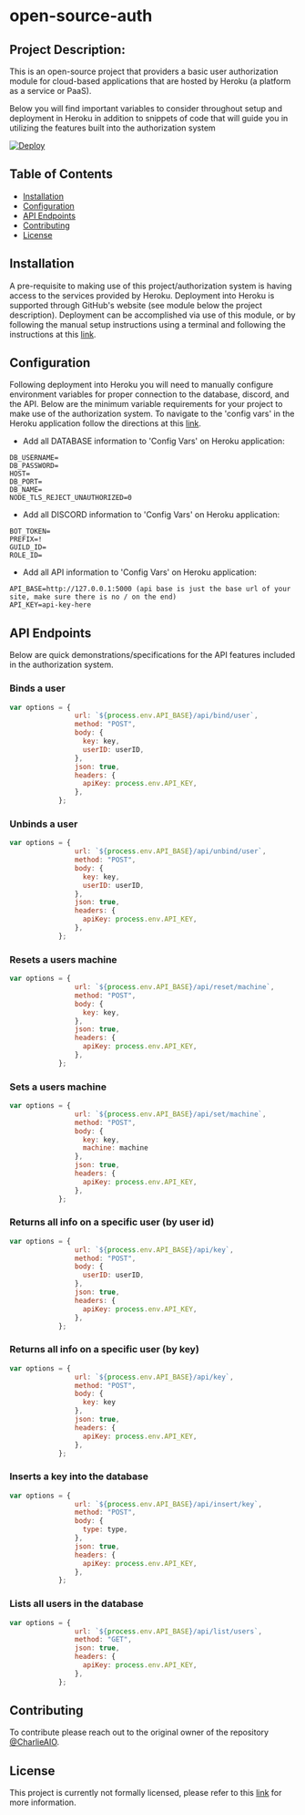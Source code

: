 # open-source-auth

## Project Description:

This is an open-source project that providers a basic user authorization module for 
cloud-based applications that are hosted by Heroku (a platform as a service or PaaS). 

Below you will find important variables to consider throughout setup and deployment in Heroku 
in addition to snippets of code that will guide you in utilizing the features built into the 
authorization system

[![Deploy](https://www.herokucdn.com/deploy/button.svg)](https://heroku.com/deploy)

## Table of Contents
- [Installation](##Installation)
- [Configuration](##Configuration)
- [API Endpoints](##Api-endpoints)
- [Contributing](##Contributing)
- [License](##License)

## Installation

A pre-requisite to making use of this project/authorization system is having access to the services provided by 
Heroku. Deployment into Heroku is supported through GitHub's website (see module below the project description). 
Deployment can be accomplished via use of this module, or by following the manual setup instructions using a 
terminal and following the instructions at this [link](https://devcenter.heroku.com/articles/git).

## Configuration

Following deployment into Heroku you will need to manually configure environment variables for proper connection 
to the database, discord, and the API. Below are the minimum variable requirements for your project to make use 
of the authorization system. To navigate to the 'config vars' in the Heroku application follow the directions 
at this [link](https://devcenter.heroku.com/articles/config-vars).


* Add all DATABASE information to 'Config Vars' on Heroku application:

```
DB_USERNAME=
DB_PASSWORD=
HOST=
DB_PORT=
DB_NAME=
NODE_TLS_REJECT_UNAUTHORIZED=0
```

* Add all DISCORD information to 'Config Vars' on Heroku application:

```
BOT_TOKEN=
PREFIX=!
GUILD_ID=
ROLE_ID=
```

* Add all API information to 'Config Vars' on Heroku application:

```
API_BASE=http://127.0.0.1:5000 (api base is just the base url of your site, make sure there is no / on the end)
API_KEY=api-key-here
```

## API Endpoints

Below are quick demonstrations/specifications for the API features included in the authorization system.

### Binds a user
```javascript
var options = {
                url: `${process.env.API_BASE}/api/bind/user`,
                method: "POST",
                body: {
                  key: key,
                  userID: userID,
                },
                json: true,
                headers: {
                  apiKey: process.env.API_KEY,
                },
            };
```

### Unbinds a user
```javascript
var options = {
                url: `${process.env.API_BASE}/api/unbind/user`,
                method: "POST",
                body: {
                  key: key,
                  userID: userID,
                },
                json: true,
                headers: {
                  apiKey: process.env.API_KEY,
                },
            };
```

### Resets a users machine
```javascript
var options = {
                url: `${process.env.API_BASE}/api/reset/machine`,
                method: "POST",
                body: {
                  key: key,
                },
                json: true,
                headers: {
                  apiKey: process.env.API_KEY,
                },
            };
```

### Sets a users machine
```javascript
var options = {
                url: `${process.env.API_BASE}/api/set/machine`,
                method: "POST",
                body: {
                  key: key,
                  machine: machine
                },
                json: true,
                headers: {
                  apiKey: process.env.API_KEY,
                },
            };
```

### Returns all info on a specific user (by user id)
```javascript
var options = {
                url: `${process.env.API_BASE}/api/key`,
                method: "POST",
                body: {
                  userID: userID,
                },
                json: true,
                headers: {
                  apiKey: process.env.API_KEY,
                },
            };
```

### Returns all info on a specific user (by key)
```javascript
var options = {
                url: `${process.env.API_BASE}/api/key`,
                method: "POST",
                body: {
                  key: key
                },
                json: true,
                headers: {
                  apiKey: process.env.API_KEY,
                },
            };
```


### Inserts a key into the database
```javascript
var options = {
                url: `${process.env.API_BASE}/api/insert/key`,
                method: "POST",
                body: {
                  type: type,
                },
                json: true,
                headers: {
                  apiKey: process.env.API_KEY,
                },
            };
```

### Lists all users in the database
```javascript
var options = {
                url: `${process.env.API_BASE}/api/list/users`,
                method: "GET",
                json: true,
                headers: {
                  apiKey: process.env.API_KEY,
                },
            };
```

## Contributing

To contribute please reach out to the original owner of the repository [@CharlieAIO](https://github.com/CharlieAIO).

## License

This project is currently not formally licensed, please refer to this [link](https://docs.github.com/en/repositories/managing-your-repositorys-settings-and-features/customizing-your-repository/licensing-a-repository) for more information.
